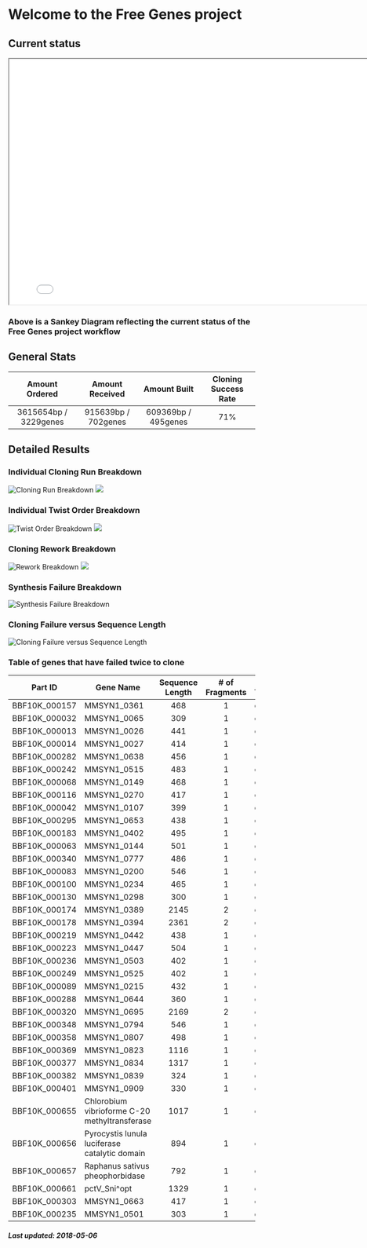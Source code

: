 # Welcome to the Free Genes project

## Current status

<iframe width="800" height="500" src="sankey.html"></iframe>

### Above is a Sankey Diagram reflecting the current status of the Free Genes project workflow

## General Stats

| Amount Ordered | Amount Received  | Amount Built | Cloning Success Rate |
| :-------------: | :-------------: | :-------------: | :-------------: |
| 3615654bp / 3229genes | 915639bp / 702genes | 609369bp / 495genes | 71% |

## Detailed Results

### Individual Cloning Run Breakdown

![Cloning Run Breakdown](./raw_build.png)
![](./norm_build.png)

### Individual Twist Order Breakdown

![Twist Order Breakdown](./raw_order.png)
![](./norm_order.png)

### Cloning Rework Breakdown

![Rework Breakdown](./raw_attempt.png)
![](./norm_attempt.png)

### Synthesis Failure Breakdown

![Synthesis Failure Breakdown](./syn_fail.png)

### Cloning Failure versus Sequence Length

![Cloning Failure versus Sequence Length](./raw_length.png)

### Table of genes that have failed twice to clone

| Part ID | Gene Name | Sequence Length | # of Fragments | Part Type |
| ------------- | ------------- | :-------------: | :-------------: | ------------- |
| BBF10K_000157 | MMSYN1_0361 | 468 | 1 | cds |
| BBF10K_000032 | MMSYN1_0065 | 309 | 1 | cds |
| BBF10K_000013 | MMSYN1_0026 | 441 | 1 | cds |
| BBF10K_000014 | MMSYN1_0027 | 414 | 1 | cds |
| BBF10K_000282 | MMSYN1_0638 | 456 | 1 | cds |
| BBF10K_000242 | MMSYN1_0515 | 483 | 1 | cds |
| BBF10K_000068 | MMSYN1_0149 | 468 | 1 | cds |
| BBF10K_000116 | MMSYN1_0270 | 417 | 1 | cds |
| BBF10K_000042 | MMSYN1_0107 | 399 | 1 | cds |
| BBF10K_000295 | MMSYN1_0653 | 438 | 1 | cds |
| BBF10K_000183 | MMSYN1_0402 | 495 | 1 | cds |
| BBF10K_000063 | MMSYN1_0144 | 501 | 1 | cds |
| BBF10K_000340 | MMSYN1_0777 | 486 | 1 | cds |
| BBF10K_000083 | MMSYN1_0200 | 546 | 1 | cds |
| BBF10K_000100 | MMSYN1_0234 | 465 | 1 | cds |
| BBF10K_000130 | MMSYN1_0298 | 300 | 1 | cds |
| BBF10K_000174 | MMSYN1_0389 | 2145 | 2 | cds |
| BBF10K_000178 | MMSYN1_0394 | 2361 | 2 | cds |
| BBF10K_000219 | MMSYN1_0442 | 438 | 1 | cds |
| BBF10K_000223 | MMSYN1_0447 | 504 | 1 | cds |
| BBF10K_000236 | MMSYN1_0503 | 402 | 1 | cds |
| BBF10K_000249 | MMSYN1_0525 | 402 | 1 | cds |
| BBF10K_000089 | MMSYN1_0215 | 432 | 1 | cds |
| BBF10K_000288 | MMSYN1_0644 | 360 | 1 | cds |
| BBF10K_000320 | MMSYN1_0695 | 2169 | 2 | cds |
| BBF10K_000348 | MMSYN1_0794 | 546 | 1 | cds |
| BBF10K_000358 | MMSYN1_0807 | 498 | 1 | cds |
| BBF10K_000369 | MMSYN1_0823 | 1116 | 1 | cds |
| BBF10K_000377 | MMSYN1_0834 | 1317 | 1 | cds |
| BBF10K_000382 | MMSYN1_0839 | 324 | 1 | cds |
| BBF10K_000401 | MMSYN1_0909 | 330 | 1 | cds |
| BBF10K_000655 | Chlorobium vibrioforme C-20 methyltransferase | 1017 | 1 | cds |
| BBF10K_000656 | Pyrocystis lunula luciferase catalytic domain | 894 | 1 | cds |
| BBF10K_000657 | Raphanus sativus pheophorbidase | 792 | 1 | cds |
| BBF10K_000661 | pctV_Sni^opt | 1329 | 1 | cds |
| BBF10K_000303 | MMSYN1_0663 | 417 | 1 | cds |
| BBF10K_000235 | MMSYN1_0501 | 303 | 1 | cds |


##### Last updated: 2018-05-06

